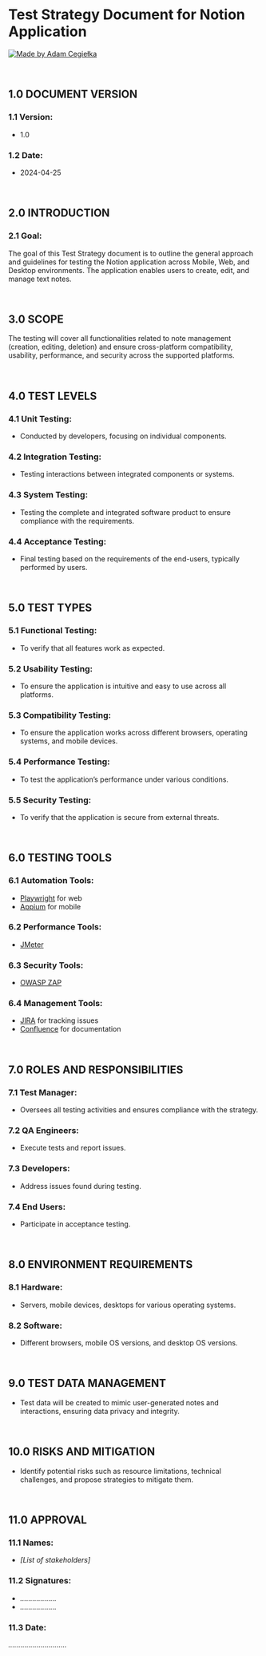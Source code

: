 # Test Strategy Document for Notion Application

[![Made by Adam Cegiełka](https://img.shields.io/badge/made%20by%20-Adam%20Cegielka-blue.svg?style=flat-square)](https://adamcegielka.pl)

<br>

## 1.0 DOCUMENT VERSION

### 1.1 Version:
- 1.0
### 1.2 Date:
- 2024-04-25

<br>

## 2.0 INTRODUCTION

### 2.1 Goal: 
The goal of this Test Strategy document is to outline the general approach and guidelines for testing the Notion application across Mobile, Web, and Desktop environments. The application enables users to create, edit, and manage text notes.

<br>

## 3.0 SCOPE

The testing will cover all functionalities related to note management (creation, editing, deletion) and ensure cross-platform compatibility, usability, performance, and security across the supported platforms.

<br>

## 4.0 TEST LEVELS

### 4.1 Unit Testing:
- Conducted by developers, focusing on individual components.
### 4.2 Integration Testing:
- Testing interactions between integrated components or systems.
### 4.3 System Testing:
- Testing the complete and integrated software product to ensure compliance with the requirements.
### 4.4 Acceptance Testing:
- Final testing based on the requirements of the end-users, typically performed by users.

<br>

## 5.0 TEST TYPES

### 5.1 Functional Testing:
- To verify that all features work as expected.
### 5.2 Usability Testing:
- To ensure the application is intuitive and easy to use across all platforms.
### 5.3 Compatibility Testing:
- To ensure the application works across different browsers, operating systems, and mobile devices.
### 5.4 Performance Testing:
- To test the application’s performance under various conditions.
### 5.5 Security Testing:
- To verify that the application is secure from external threats.

<br>

## 6.0 TESTING TOOLS

### 6.1 Automation Tools:
- [Playwright](https://playwright.dev/) for web
- [Appium](https://appium.io/docs/en/latest/) for mobile
### 6.2 Performance Tools:
- [JMeter](https://jmeter.apache.org/)
### 6.3 Security Tools:
- [OWASP ZAP](https://www.zaproxy.org/)
### 6.4 Management Tools:
- [JIRA](https://www.atlassian.com/software/jira) for tracking issues
- [Confluence](https://www.atlassian.com/software/confluence) for documentation

<br>

## 7.0 ROLES AND RESPONSIBILITIES

### 7.1 Test Manager:
- Oversees all testing activities and ensures compliance with the strategy.
### 7.2 QA Engineers:
- Execute tests and report issues.
### 7.3 Developers:
- Address issues found during testing.
### 7.4 End Users:
- Participate in acceptance testing.

<br>

## 8.0 ENVIRONMENT REQUIREMENTS

### 8.1 Hardware:
- Servers, mobile devices, desktops for various operating systems.
### 8.2 Software:
- Different browsers, mobile OS versions, and desktop OS versions.

<br>

## 9.0 TEST DATA MANAGEMENT

- Test data will be created to mimic user-generated notes and interactions, ensuring data privacy and integrity.

<br>

## 10.0 RISKS AND MITIGATION

- Identify potential risks such as resource limitations, technical challenges, and propose strategies to mitigate them.

<br>

## 11.0 APPROVAL

### 11.1 Names:  
- *[List of stakeholders]* 

### 11.2 Signatures:
- *..................*  
- *..................*

### 11.3 Date:
*.............................*  